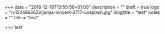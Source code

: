 +++
date = "2018-12-18T13:50:56+01:00"
description = ""
draft = true
logo = "/v1544862622/jonas-vincent-2717-unsplash.jpg"
longtitle = "test"
notes = ""
title = "test"

+++
test